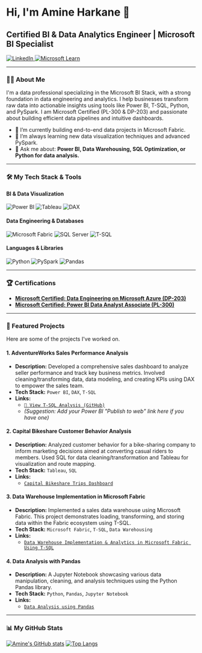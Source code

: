 # Hi, I'm Amine Harkane 👋
## Certified BI & Data Analytics Engineer | Microsoft BI Specialist

<a href="https://www.linkedin.com/in/HarkaneAmine" target="_blank">
    <img src="https://img.shields.io/badge/LinkedIn-0A66C2?style=for-the-badge&logo=linkedin&logoColor=white" alt="LinkedIn"/>
</a>
<a href="https://learn.microsoft.com/en-us/users/amineharkane-6987/" target="_blank">
    <img src="https://img.shields.io/badge/Microsoft_Learn-0078D4?style=for-the-badge&logo=microsoft&logoColor=white" alt="Microsoft Learn"/>
</a>

---

### 👨‍💻 About Me

I'm a data professional specializing in the Microsoft BI Stack, with a strong foundation in data engineering and analytics. I help businesses transform raw data into actionable insights using tools like Power BI, T-SQL, Python, and PySpark. I am Microsoft Certified (PL-300 & DP-203) and passionate about building efficient data pipelines and intuitive dashboards.

- 🔭 I’m currently building end-to-end data projects in Microsoft Fabric.
- 🌱 I’m always learning new data visualization techniques and advanced PySpark.
- 💬 Ask me about: **Power BI, Data Warehousing, SQL Optimization, or Python for data analysis.**

---

### 🛠️ My Tech Stack & Tools

#### BI & Data Visualization
<img src="https://img.shields.io/badge/Power_BI-F2C811?style=for-the-badge&logo=powerbi&logoColor=black" alt="Power BI"/>
<img src="https://img.shields.io/badge/Tableau-E97627?style=for-the-badge&logo=tableau&logoColor=white" alt="Tableau"/>
<img src="https://img.shields.io/badge/DAX-666666?style=for-the-badge" alt="DAX"/>

#### Data Engineering & Databases
<img src="https://img.shields.io/badge/Microsoft_Fabric-0078D4?style=for-the-badge&logo=microsoft&logoColor=white" alt="Microsoft Fabric"/>
<img src="https://img.shields.io/badge/SQL_Server-CC2927?style=for-the-badge&logo=microsoftsqlserver&logoColor=white" alt="SQL Server"/>
<img src="https://img.shields.io/badge/T--SQL-CC2927?style=for-the-badge" alt="T-SQL"/>

#### Languages & Libraries
<img src="https://img.shields.io/badge/Python-3776AB?style=for-the-badge&logo=python&logoColor=white" alt="Python"/>
<img src="https://img.shields.io/badge/PySpark-E25A1C?style=for-the-badge&logo=apachespark&logoColor=white" alt="PySpark"/>
<img src="https://img.shields.io/badge/Pandas-150458?style=for-the-badge&logo=pandas&logoColor=white" alt="Pandas"/>

---

### 🏆 Certifications

- [**Microsoft Certified: Data Engineering on Microsoft Azure (DP-203)**](https://learn.microsoft.com/en-us/users/amineharkane-6987/credentials/19a5370ba9092706?ref=https%3A%2F%2Fwww.linkedin.com%2F)
- [**Microsoft Certified: Power BI Data Analyst Associate (PL-300)**](https://learn.microsoft.com/en-us/users/amineharkane-6987/credentials/6fa9f192fce1221c?ref=https%3A%2F%2Fwww.linkedin.com%2F)

---

### 🚀 Featured Projects

Here are some of the projects I've worked on.

#### 1. AdventureWorks Sales Performance Analysis
* **Description:** Developed a comprehensive sales dashboard to analyze seller performance and track key business metrics. Involved cleaning/transforming data, data modeling, and creating KPIs using DAX to empower the sales team.
* **Tech Stack:** `Power BI`, `DAX`, `T-SQL`
* **Links:**
    * [`🔗 View T-SQL Analysis (GitHub)`](https://github.com/HarkaneAmine/SQL/blob/main/T-SQL%20Project.ipynb)
    * *(Suggestion: Add your Power BI "Publish to web" link here if you have one)*

#### 2. Capital Bikeshare Customer Behavior Analysis
* **Description:** Analyzed customer behavior for a bike-sharing company to inform marketing decisions aimed at converting casual riders to members. Used SQL for data cleaning/transformation and Tableau for visualization and route mapping.
* **Tech Stack:** `Tableau`, `SQL`
* **Links:**
    * [`Capital Bikeshare Trips Dashboard`](https://public.tableau.com/app/profile/mohamed.amine.harkane/viz/UrbanBikeSharinginWashingtonDCNeighbourhood/UrbanBikeSharinginWashingtongDCNeighbourhood)

#### 3. Data Warehouse Implementation in Microsoft Fabric
* **Description:** Implemented a sales data warehouse using Microsoft Fabric. This project demonstrates loading, transforming, and storing data within the Fabric ecosystem using T-SQL.
* **Tech Stack:** `Microsoft Fabric`, `T-SQL`, `Data Warehousing`
* **Links:**
    * [`Data Warehouse Implementation & Analytics in Microsoft Fabric Using T-SQL`](https://github.com/HarkaneAmine/SQL/blob/main/topubilishproject/Sales%20Data%20Load%20to%20Warehouse.ipynb)

#### 4. Data Analysis with Pandas
* **Description:** A Jupyter Notebook showcasing various data manipulation, cleaning, and analysis techniques using the Python Pandas library.
* **Tech Stack:** `Python`, `Pandas`, `Jupyter Notebook`
* **Links:**
    * [`Data Analysis using Pandas`](https://github.com/AmineHarkane/Pandas/blob/main/Data%20Analysis%20using%20Pandas.ipynb)

---

### 📊 My GitHub Stats

[![Amine's GitHub stats](https://github-readme-stats.vercel.app/api?username=aharkane&show_icons=true&theme=radical)](https://github.com/aharkane)
[![Top Langs](https://github-readme-stats.vercel.app/api/top-langs/?username=aharkane&layout=compact&theme=radical)](https://github.com/aharkane)
